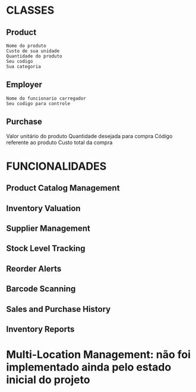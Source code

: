 # CLASSES
## Product
    Nome do produto
    Custo de sua unidade
    Quantidade do produto
    Seu codigo 
    Sua categoria   
## Employer
    Nome do funcionario carregador
    Seu codigo para controle
## Purchase
  Valor unitário do produto
  Quantidade desejada para compra
  Código referente ao produto
  Custo total da compra

#  FUNCIONALIDADES
##  Product Catalog Management
##  Inventory Valuation
##  Supplier Management
##  Stock Level Tracking
##  Reorder Alerts
##  Barcode Scanning
##  Sales and Purchase History
##  Inventory Reports
#  Multi-Location Management: não foi implementado ainda pelo estado inicial do projeto
